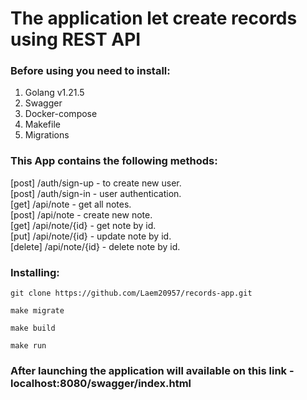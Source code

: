 # The application let create records using REST API
### Before using you need to install:
1. Golang v1.21.5
2. Swagger
3. Docker-compose
4. Makefile
5. Migrations
### This App contains the following methods:
[post] /auth/sign-up - to create new user.<br />
[post] /auth/sign-in - user authentication.<br />
[get] /api/note - get all notes.<br />
[post] /api/note - create new note.<br />
[get] /api/note/{id} - get note by id.<br />
[put] /api/note/{id} - update note by id.<br />
[delete] /api/note/{id} - delete note by id.<br />
### Installing:
```
git clone https://github.com/Laem20957/records-app.git
```
```
make migrate
```
```
make build
```
```
make run
```
### After launching the application will available on this link - localhost:8080/swagger/index.html

